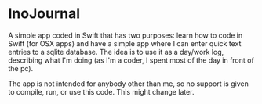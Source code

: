 # InoJournal
A simple app coded in Swift that has two purposes: learn how to code in Swift (for OSX apps) and have a simple app where I can enter quick
text entries to a sqlite database. The idea is to use it as a day/work log, describing what I'm doing (as I'm a coder, I spent most of the
day in front of the pc).

The app is not intended for anybody other than me, so no support is given to compile, run, or use this code. This might change later.
